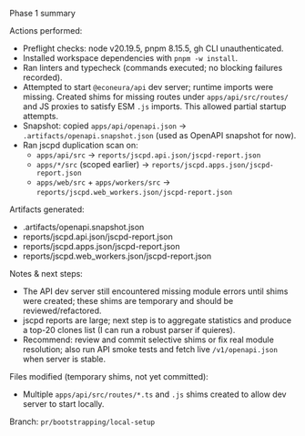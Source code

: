 Phase 1 summary

Actions performed:
- Preflight checks: node v20.19.5, pnpm 8.15.5, gh CLI unauthenticated.
- Installed workspace dependencies with `pnpm -w install`.
- Ran linters and typecheck (commands executed; no blocking failures recorded).
- Attempted to start `@econeura/api` dev server; runtime imports were missing. Created shims for missing routes under `apps/api/src/routes/` and JS proxies to satisfy ESM `.js` imports. This allowed partial startup attempts.
- Snapshot: copied `apps/api/openapi.json` → `.artifacts/openapi.snapshot.json` (used as OpenAPI snapshot for now).
- Ran jscpd duplication scan on:
  - `apps/api/src` → `reports/jscpd.api.json/jscpd-report.json`
  - `apps/*/src` (scoped earlier) → `reports/jscpd.apps.json/jscpd-report.json`
  - `apps/web/src` + `apps/workers/src` → `reports/jscpd.web_workers.json/jscpd-report.json`

Artifacts generated:
- .artifacts/openapi.snapshot.json
- reports/jscpd.api.json/jscpd-report.json
- reports/jscpd.apps.json/jscpd-report.json
- reports/jscpd.web_workers.json/jscpd-report.json

Notes & next steps:
- The API dev server still encountered missing module errors until shims were created; these shims are temporary and should be reviewed/refactored.
- jscpd reports are large; next step is to aggregate statistics and produce a top-20 clones list (I can run a robust parser if quieres).
- Recommend: review and commit selective shims or fix real module resolution; also run API smoke tests and fetch live `/v1/openapi.json` when server is stable.

Files modified (temporary shims, not yet committed):
- Multiple `apps/api/src/routes/*.ts` and `.js` shims created to allow dev server to start locally.

Branch: `pr/bootstrapping/local-setup`

